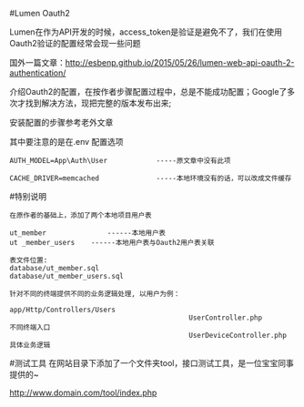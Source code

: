 #Lumen Oauth2

Lumen在作为API开发的时候，access_token是验证是避免不了，我们在使用Oauth2验证的配置经常会现一些问题

国外一篇文章：http://esbenp.github.io/2015/05/26/lumen-web-api-oauth-2-authentication/

介绍Oauth2的配置，在按作者步骤配置过程中，总是不能成功配置；Google了多次才找到解决方法，现把完整的版本发布出来;

安装配置的步骤参考老外文章

其中要注意的是在.env 配置选项

	AUTH_MODEL=App\Auth\User			-----原文章中没有此项
	
	CACHE_DRIVER=memcached				-----本地环境没有的话，可以改成文件缓存
	

#特别说明

	在原作者的基础上，添加了两个本地项目用户表
	
	ut_member				------本地用户表
	ut _member_users	------本地用户表与Oauth2用户表关联
	
	表文件位置:
	database/ut_member.sql
	database/ut_member_users.sql
	
	针对不同的终端提供不同的业务逻辑处理, 以用户为例：
	
	app/Http/Controllers/Users
												UserController.php				不同终端入口
												UserDeviceController.php	具体业务逻辑
	
#测试工具
在网站目录下添加了一个文件夹tool，接口测试工具，是一位宝宝同事提供的~

http://www.domain.com/tool/index.php
		